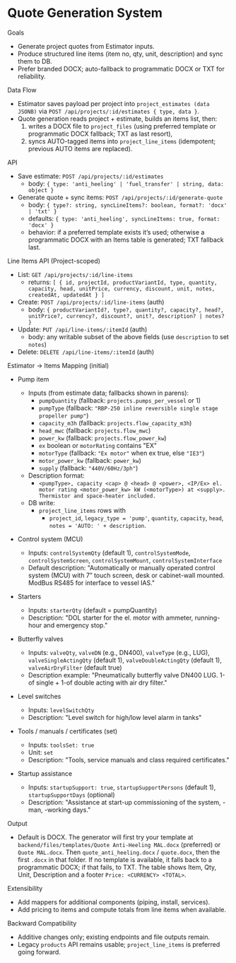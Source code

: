 Quote Generation System
=======================

Goals
- Generate project quotes from Estimator inputs.
- Produce structured line items (item no, qty, unit, description) and sync them to DB.
- Prefer branded DOCX; auto-fallback to programmatic DOCX or TXT for reliability.

Data Flow
- Estimator saves payload per project into `project_estimates (data JSONB)` via
  `POST /api/projects/:id/estimates { type, data }`.
- Quote generation reads project + estimate, builds an items list, then:
  1) writes a DOCX file to `project_files` (using preferred template or programmatic DOCX fallback; TXT as last resort),
  2) syncs AUTO-tagged items into `project_line_items` (idempotent; previous AUTO items are replaced).

API
- Save estimate: `POST /api/projects/:id/estimates`
  - body: `{ type: 'anti_heeling' | 'fuel_transfer' | string, data: object }`
- Generate quote + sync items: `POST /api/projects/:id/generate-quote`
  - body: `{ type?: string, syncLineItems?: boolean, format?: 'docx' | 'txt' }`
  - defaults: `{ type: 'anti_heeling', syncLineItems: true, format: 'docx' }`
  - behavior: if a preferred template exists it’s used; otherwise a programmatic DOCX with an Items table is generated; TXT fallback last.

Line Items API (Project-scoped)
- List: `GET /api/projects/:id/line-items`
  - returns: `[ { id, projectId, productVariantId, type, quantity, capacity, head, unitPrice, currency, discount, unit, notes, createdAt, updatedAt } ]`
- Create: `POST /api/projects/:id/line-items` (auth)
  - body: `{ productVariantId?, type?, quantity?, capacity?, head?, unitPrice?, currency?, discount?, unit?, description? | notes? }`
- Update: `PUT /api/line-items/:itemId` (auth)
  - body: any writable subset of the above fields (use `description` to set `notes`)
- Delete: `DELETE /api/line-items/:itemId` (auth)

Estimator → Items Mapping (initial)
- Pump item
  - Inputs (from estimate data; fallbacks shown in parens):
    - `pumpQuantity` (fallback: `projects.pumps_per_vessel` or 1)
    - `pumpType` (fallback: `"RBP-250 inline reversible single stage propeller pump"`)
    - `capacity_m3h` (fallback: `projects.flow_capacity_m3h`)
    - `head_mwc` (fallback: `projects.flow_mwc`)
    - `power_kw` (fallback: `projects.flow_power_kw`)
    - `ex` boolean or `motorRating` contains "EX"
    - `motorType` (fallback: `"Ex motor"` when ex true, else `"IE3"`)
    - `motor_power_kw` (fallback: `power_kw`)
    - `supply` (fallback: `"440V/60Hz/3ph"`)
  - Description format:
    - `<pumpType>, capacity <cap> @ <head> @ <power>, <IP/Ex> el. motor rating <motor_power_kw> kW (<motorType>) at <supply>. Thermistor and space-heater included.`
  - DB write:
    - `project_line_items` rows with
      - `project_id`, `legacy_type = 'pump'`, `quantity`, `capacity`, `head`, `notes = 'AUTO: ' + description`.

- Control system (MCU)
  - Inputs: `controlSystemQty` (default 1), `controlSystemMode`, `controlSystemScreen`, `controlSystemMount`, `controlSystemInterface`
  - Default description: "Automatically or manually operated control system (MCU) with 7” touch screen, desk or cabinet-wall mounted. ModBus RS485 for interface to vessel IAS."

- Starters
  - Inputs: `starterQty` (default = pumpQuantity)
  - Description: "DOL starter for the el. motor with ammeter, running-hour and emergency stop."

- Butterfly valves
  - Inputs: `valveQty`, `valveDN` (e.g., DN400), `valveType` (e.g., LUG), `valveSingleActingQty` (default 1), `valveDoubleActingQty` (default 1), `valveAirDryFilter` (default true)
  - Description example: "Pneumatically butterfly valve DN400 LUG. 1-of single + 1-of double acting with air dry filter."

- Level switches
  - Inputs: `levelSwitchQty`
  - Description: "Level switch for high/low level alarm in tanks"

- Tools / manuals / certificates (set)
  - Inputs: `toolsSet: true`
  - Unit: `set`
  - Description: "Tools, service manuals and class required certificates."

- Startup assistance
  - Inputs: `startupSupport: true`, `startupSupportPersons` (default 1), `startupSupportDays` (optional)
  - Description: "Assistance at start-up commissioning of the system, <persons>-man, <days>-working days."

Output
- Default is DOCX. The generator will first try your template at `backend/files/templates/Quote Anti-Heeling MAL.docx` (preferred) or `Quote MAL.docx`.
  Then `quote_anti_heeling.docx` / `quote.docx`, then the first `.docx` in that folder. If no template is available, it falls back to a
  programmatic DOCX; if that fails, to TXT. The table shows Item, Qty, Unit, Description and a footer `Price: <CURRENCY> <TOTAL>`.

Extensibility
- Add mappers for additional components (piping, install, services).
- Add pricing to items and compute totals from line items when available.

Backward Compatibility
- Additive changes only; existing endpoints and file outputs remain.
- Legacy `products` API remains usable; `project_line_items` is preferred going forward.
